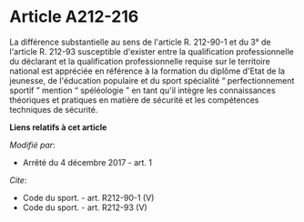 # Article A212-216

La différence substantielle au sens de l'article R. 212-90-1 et du 3° de l'article R. 212-93 susceptible d'exister entre la
qualification professionnelle du déclarant et la qualification professionnelle requise sur le territoire national est
appréciée en référence à la formation du diplôme d'Etat de la jeunesse, de l'éducation populaire et du sport spécialité “
perfectionnement sportif ” mention “ spéléologie ” en tant qu'il intègre les connaissances théoriques et pratiques en matière
de sécurité et les compétences techniques de sécurité.

**Liens relatifs à cet article**

_Modifié par_:

  - Arrêté du 4 décembre 2017 - art. 1

_Cite_:

  - Code du sport. - art. R212-90-1 (V)
  - Code du sport. - art. R212-93 (V)
